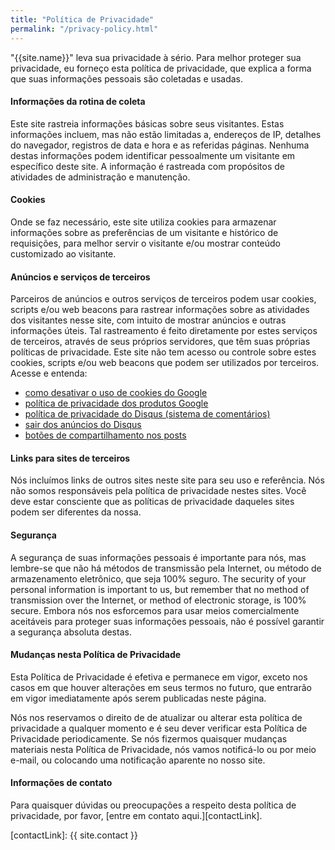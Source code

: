```yaml
---
title: "Política de Privacidade"
permalink: "/privacy-policy.html"
---
```


"{{site.name}}" leva sua privacidade à sério. Para melhor proteger sua privacidade, eu forneço esta política de privacidade, que explica a forma que suas informações pessoais são coletadas e usadas.


#### Informações da rotina de coleta

Este site rastreia informações básicas sobre seus visitantes. Estas informações incluem, mas não estão limitadas a, endereços de IP, detalhes do navegador, registros de data e hora e as referidas páginas. Nenhuma destas informações podem identificar pessoalmente um visitante em específico deste site. A informação é rastreada com propósitos de atividades de administração e manutenção.


#### Cookies

Onde se faz necessário, este site utiliza cookies para armazenar informações sobre as preferências de um visitante e histórico de requisições, para melhor servir o visitante e/ou mostrar conteúdo customizado ao visitante.


#### Anúncios e serviços de terceiros

Parceiros de anúncios e outros serviços de terceiros podem usar cookies, scripts e/ou web beacons  para rastrear informações sobre as atividades dos visitantes nesse site, com intuito de mostrar anúncios e outras informações úteis. Tal rastreamento é feito diretamente por estes serviços de terceiros, através de seus próprios servidores, que têm suas próprias políticas de privacidade. Este site não tem acesso ou controle sobre estes cookies, scripts e/ou web beacons que podem ser utilizados por terceiros. Acesse e entenda: 

* [como desativar o uso de cookies do Google][googleAdsLink]
* [política de privacidade dos produtos Google][ppGoogle]
* [política de privacidade do Disqus (sistema de comentários)][ppDisqus]
* [sair dos anúncios do Disqus][adsDisqus]
* [botões de compartilhamento nos posts][ppAddtoany]


#### Links para sites de terceiros

Nós incluímos links de outros sites neste site para seu uso e referência. Nós não somos responsáveis pela política de privacidade nestes sites. Você deve estar consciente que as políticas de privacidade daqueles sites podem ser diferentes da nossa.


#### Segurança

A segurança de suas informações pessoais é importante para nós, mas lembre-se que não há métodos de transmissão pela Internet, ou método de armazenamento eletrônico, que seja 100% seguro. The security of your personal information is important to us, but remember that no method of transmission over the Internet, or method of electronic storage, is 100% secure. Embora nós nos esforcemos para usar meios comercialmente aceitáveis para proteger suas informações pessoais, não é possível garantir a segurança absoluta destas.


#### Mudanças nesta Política de Privacidade

Esta Política de Privacidade é efetiva e permanece em vigor, exceto nos casos em que houver alterações em seus termos no futuro, que entrarão em vigor imediatamente após serem publicadas neste página.

Nós nos reservamos o direito de de atualizar ou alterar esta política de privacidade a qualquer momento e é seu dever verificar esta Política de Privacidade periodicamente. Se nós fizermos quaisquer mudanças materiais nesta Política de Privacidade, nós vamos notificá-lo ou por meio e-mail, ou colocando uma notificação aparente no nosso site.


#### Informações de contato

Para quaisquer dúvidas ou preocupações a respeito desta política de privacidade, por favor, [entre em contato aqui.][contactLink].

[googleAdsLink]: http://www.google.com/privacy_ads.html
[ppGoogle]: https://policies.google.com/privacy?hl=pt-BR
[ppDisqus]: https://help.disqus.com/en/articles/1717103-disqus-privacy-policy
[adsDisqus]: https://disqus.com/data-sharing-settings/
[ppAddtoany]: https://www.addtoany.com/privacy

[contactLink]: {{ site.contact }}